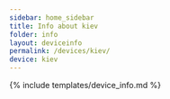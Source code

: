 ```yaml
---
sidebar: home_sidebar
title: Info about kiev
folder: info
layout: deviceinfo
permalink: /devices/kiev/
device: kiev
---
```

{% include templates/device_info.md %}
